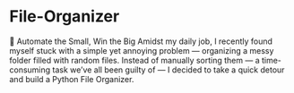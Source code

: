 # File-Organizer
🚀 Automate the Small, Win the Big  Amidst my daily job, I recently found myself stuck with a simple yet annoying problem — organizing a messy folder filled with random files.  Instead of manually sorting them — a time-consuming task we’ve all been guilty of — I decided to take a quick detour and build a Python File Organizer.

